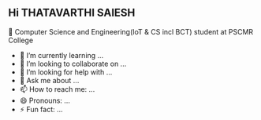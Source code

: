 ## Hi THATAVARTHI SAIESH
🧠 Computer Science and Engineering(IoT & CS incl BCT) student at PSCMR College
- 🌱 I’m currently learning ...
- 👯 I’m looking to collaborate on ...
- 🤔 I’m looking for help with ...
- 💬 Ask me about ...
- 📫 How to reach me: ...
- 😄 Pronouns: ...
- ⚡ Fun fact: ...
